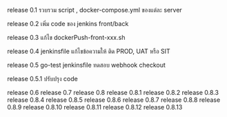 release 0.1
รวบรวม  script , docker-compose.yml ของแต่ละ server

release 0.2 
เพิ่ม code ของ jenkins front/back

release 0.3
แก้ไข dockerPush-front-xxx.sh

release 0.4
jenkinsfile แก้ไขข้อความให้ ติด PROD, UAT หรือ SIT

release 0.5
go-test jenkinsfile ทดสอบ webhook checkout

release 0.5.1
ปรับปรุง code

release 0.6
release 0.7
release 0.8
release 0.8.1
release 0.8.2
release 0.8.3
release 0.8.4
release 0.8.5
release 0.8.6
release 0.8.7
release 0.8.8
release 0.8.9
release 0.8.10
release 0.8.11
release 0.8.12
release 0.8.13